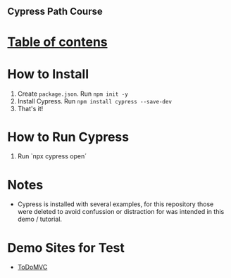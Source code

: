 ## Cypress Path Course

# <ins>Table of contens</ins>

# How to Install
1. Create `package.json`. Run `npm init -y`
2. Install Cypress. Run `npm install cypress --save-dev`
3. That's it!

# How to Run Cypress
1. Run `npx cypress open´

# Notes
- Cypress is installed with several examples, for this repository those were deleted to avoid confussion or distraction for was intended in this demo / tutorial.

# Demo Sites for Test
- [ToDoMVC](https://todomvc.com)

